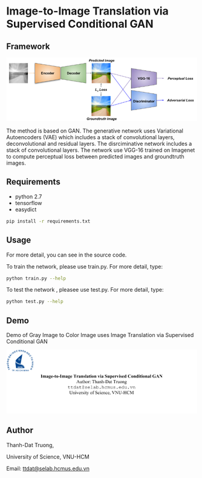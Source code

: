 # Image-to-Image Translation via Supervised Conditional GAN

## Framework

![Framework](https://github.com/truongthanhdat/CondGAN/raw/master/figures/framework.png)

The method is based on GAN. The generative network uses Variational Autoencoders (VAE) which includes a stack of convolutional layers, deconvolutional and residual layers. The disrciminative network includes a stack of convolutional layers. The network use VGG-16 trained on Imagenet to compute perceptual loss between predicted images and groundtruth images.

## Requirements

+ python 2.7
+ tensorflow
+ easydict
```bash
pip install -r requirements.txt
```

## Usage

For more detail, you can see in the source code.

To train the network, please use train.py.  For more detail, type:
```bash
python train.py --help
```
To test the network , pleasee use test.py.  For more detail, type:
```bash
python test.py --help
```

## Demo

Demo of Gray Image to Color Image uses Image Translation via Supervised Conditional GAN



[![Demo](https://github.com/truongthanhdat/CondGAN/raw/master/figures/title.png)](https://youtu.be/ki45TWttFVE)


## Author
Thanh-Dat Truong,

University of Science, VNU-HCM

Email: ttdat@selab.hcmus.edu.vn
